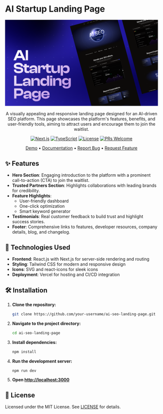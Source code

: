 # AI Startup Landing Page

<div align="center">

![Landing Page Screenshot](screenshot.png)

A visually appealing and responsive landing page designed for an AI-driven SEO platform. This page showcases the platform's features, benefits, and user-friendly tools, aiming to attract users and encourage them to join the waitlist.

[![Next.js](https://img.shields.io/badge/Next.js-14-black)](https://nextjs.org/)
[![TypeScript](https://img.shields.io/badge/TypeScript-5.0-blue)](https://www.typescriptlang.org/)
[![License](https://img.shields.io/badge/license-MIT-green)](LICENSE)
[![PRs Welcome](https://img.shields.io/badge/PRs-welcome-brightgreen.svg)](CONTRIBUTING.md)

[Demo](https://ai-startup-landing-page-seven.vercel.app/) • [Documentation](README.md) • [Report Bug](https://github.com/Ibrahimkhan799/ai-startup-landing-page/issues) • [Request Feature](https://github.com/Ibrahimkhan799/ai-startup-landing-page/issues)

</div>

## ✨ Features

- **Hero Section**: Engaging introduction to the platform with a prominent call-to-action (CTA) to join the waitlist.
- **Trusted Partners Section**: Highlights collaborations with leading brands for credibility.
- **Feature Highlights**:
  - User-friendly dashboard
  - One-click optimization
  - Smart keyword generator
- **Testimonials**: Real customer feedback to build trust and highlight success stories.
- **Footer**: Comprehensive links to features, developer resources, company details, blog, and changelog.

## 🚀 Technologies Used

- **Frontend**: React.js with Next.js for server-side rendering and routing
- **Styling**: Tailwind CSS for modern and responsive design
- **Icons**: SVG and react-icons for sleek icons
- **Deployment**: Vercel for hosting and CI/CD integration

## 🛠️ Installation

1. **Clone the repository:**
   ```bash
   git clone https://github.com/your-username/ai-seo-landing-page.git
   ```
2. **Navigate to the project directory:**
   ```bash
   cd ai-seo-landing-page
   ```
3. **Install dependencies:**
   ```bash
   npm install
   ```
4. **Run the development server:**
   ```bash
   npm run dev
   ```
5. **Open [http://localhost:3000](http://localhost:3000)**

## 📄 License
Licensed under the MIT License. See [LICENSE](LICENSE) for details.